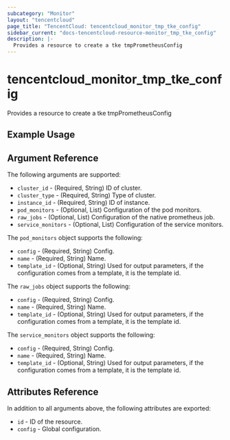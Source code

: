 ```yaml
---
subcategory: "Monitor"
layout: "tencentcloud"
page_title: "TencentCloud: tencentcloud_monitor_tmp_tke_config"
sidebar_current: "docs-tencentcloud-resource-monitor_tmp_tke_config"
description: |-
  Provides a resource to create a tke tmpPrometheusConfig
---
```


# tencentcloud_monitor_tmp_tke_config

Provides a resource to create a tke tmpPrometheusConfig

## Example Usage



## Argument Reference

The following arguments are supported:

* `cluster_id` - (Required, String) ID of cluster.
* `cluster_type` - (Required, String) Type of cluster.
* `instance_id` - (Required, String) ID of instance.
* `pod_monitors` - (Optional, List) Configuration of the pod monitors.
* `raw_jobs` - (Optional, List) Configuration of the native prometheus job.
* `service_monitors` - (Optional, List) Configuration of the service monitors.

The `pod_monitors` object supports the following:

* `config` - (Required, String) Config.
* `name` - (Required, String) Name.
* `template_id` - (Optional, String) Used for output parameters, if the configuration comes from a template, it is the template id.

The `raw_jobs` object supports the following:

* `config` - (Required, String) Config.
* `name` - (Required, String) Name.
* `template_id` - (Optional, String) Used for output parameters, if the configuration comes from a template, it is the template id.

The `service_monitors` object supports the following:

* `config` - (Required, String) Config.
* `name` - (Required, String) Name.
* `template_id` - (Optional, String) Used for output parameters, if the configuration comes from a template, it is the template id.

## Attributes Reference

In addition to all arguments above, the following attributes are exported:

* `id` - ID of the resource.
* `config` - Global configuration.



